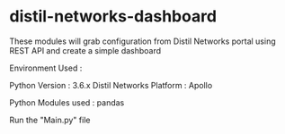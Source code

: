 # distil-networks-dashboard

These modules will grab configuration from Distil Networks portal using REST API and create a simple dashboard

Environment Used :

Python Version : 3.6.x
Distil Networks Platform : Apollo

Python Modules used : pandas


Run the "Main.py" file
